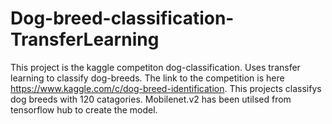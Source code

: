 # Dog-breed-classification-TransferLearning
This project is the kaggle competiton dog-classification. Uses transfer learning to classify dog-breeds.
The link to the competition is here https://www.kaggle.com/c/dog-breed-identification.
This projects classifys dog breeds with 120 catagories.
Mobilenet.v2 has been utilsed from tensorflow hub to create the model.
